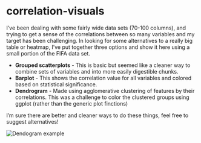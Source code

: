 # correlation-visuals

I’ve been dealing with some fairly wide data sets (70-100 columns), and trying to get a sense of the correlations between so many variables and my target has been challenging. In looking for some alternatives to a really big table or heatmap, I’ve put together three options and show it here using a small portion of the FIFA data set.

* **Grouped scatterplots** - This is basic but seemed like a cleaner way to combine sets of variables and into more easily digestible chunks.
* **Barplot** - This shows the correlation value for all variables and colored based on statistical significance.
* **Dendrogram** - Made using agglomerative clustering of features by their correlations. This was a challenge to color the clustered groups using ggplot (rather than the generic plot finctions)

I’m sure there are better and cleaner ways to do these things, feel free to suggest alternatives!

![Dendogram example](https://github.com/Jeffrothschild/correlation-visuals)

